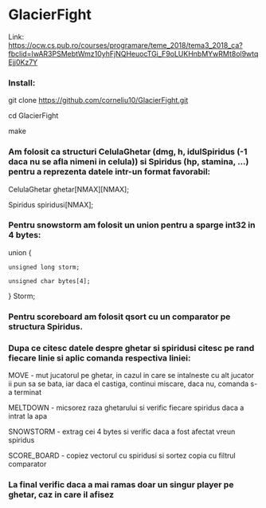 # GlacierFight

Link: https://ocw.cs.pub.ro/courses/programare/teme_2018/tema3_2018_ca?fbclid=IwAR3PSMebtWmz10yhFjNQHeuocTGi_F9oLUKHnbMYwRMt8ol9wtqEjj0Kz7Y

### Install:
git clone https://github.com/corneliu10/GlacierFight.git

cd GlacierFight

make

### Am folosit ca structuri CelulaGhetar (dmg, h, idulSpiridus (-1 daca nu se afla nimeni in celula)) si Spiridus (hp, stamina, ...) pentru a reprezenta datele intr-un format favorabil: 
CelulaGhetar ghetar[NMAX][NMAX];

Spiridus spiridusi[NMAX];
 
### Pentru snowstorm am folosit un union pentru a sparge int32 in 4 bytes:
union {

    unsigned long storm;
    
    unsigned char bytes[4];
    
} Storm;

### Pentru scoreboard am folosit qsort cu un comparator pe structura Spiridus.

### Dupa ce citesc datele despre ghetar si spiridusi citesc pe rand fiecare linie si aplic comanda respectiva liniei:
  MOVE - mut jucatorul pe ghetar, in cazul in care se intalneste cu alt jucator ii pun sa se bata, iar daca el castiga, continui miscare, daca nu, comanda s-a terminat
  
  MELTDOWN - micsorez raza ghetarului si verific fiecare spiridus daca a intrat la apa
  
  SNOWSTORM - extrag cei 4 bytes si verific daca a fost afectat vreun spiridus
  
  SCORE_BOARD - copiez vectorul cu spiridusi si sortez copia cu filtrul comparator
  
### La final verific daca a mai ramas doar un singur player pe ghetar, caz in care il afisez
